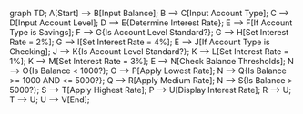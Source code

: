 graph TD;
    A[Start] --> B[Input Balance];
    B --> C[Input Account Type];
    C --> D[Input Account Level];
    D --> E{Determine Interest Rate};
    E --> F[If Account Type is Savings];
    F --> G{Is Account Level Standard?};
    G --> H[Set Interest Rate = 2%];
    G --> I[Set Interest Rate = 4%];
    E --> J[If Account Type is Checking];
    J --> K{Is Account Level Standard?};
    K --> L[Set Interest Rate = 1%];
    K --> M[Set Interest Rate = 3%];
    E --> N[Check Balance Thresholds];
    N --> O{Is Balance < 1000?};
    O --> P[Apply Lowest Rate];
    N --> Q{Is Balance >= 1000 AND <= 5000?};
    Q --> R[Apply Medium Rate];
    N --> S{Is Balance > 5000?};
    S --> T[Apply Highest Rate];
    P --> U[Display Interest Rate];
    R --> U;
    T --> U;
    U --> V[End];
